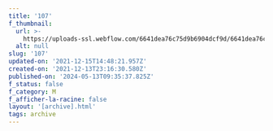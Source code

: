 ```yaml
---
title: '107'
f_thumbnail:
  url: >-
    https://uploads-ssl.webflow.com/6641dea76c75d9b6904dcf9d/6641dea76c75d9b6904dd254_107.jpg
  alt: null
slug: '107'
updated-on: '2021-12-15T14:48:21.957Z'
created-on: '2021-12-13T23:16:30.580Z'
published-on: '2024-05-13T09:35:37.825Z'
f_status: false
f_category: M
f_afficher-la-racine: false
layout: '[archive].html'
tags: archive
---
```



